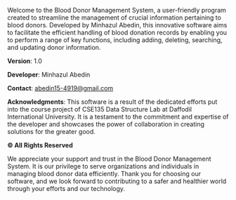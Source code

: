 Welcome to the Blood Donor Management System, a user-friendly program created to streamline the management of crucial information pertaining to blood donors. Developed by Minhazul Abedin, this innovative software aims to facilitate the efficient handling of blood donation records by enabling you to perform a range of key functions, including adding, deleting, searching, and updating donor information.

**Version**: 1.0

**Developer**: Minhazul Abedin

**Contact**: abedin15-4919@gmail.com

**Acknowledgments**: This software is a result of the dedicated efforts put into the course project of CSE135 Data Structure Lab at Daffodil International University. It is a testament to the commitment and expertise of the developer and showcases the power of collaboration in creating solutions for the greater good.

**© All Rights Reserved**

We appreciate your support and trust in the Blood Donor Management System. It is our privilege to serve organizations and individuals in managing blood donor data efficiently. Thank you for choosing our software, and we look forward to contributing to a safer and healthier world through your efforts and our technology.
